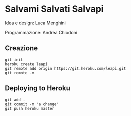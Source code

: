 # Salvami Salvati Salvapi 

Idea e design:
Luca Menghini

Programmazione:
Andrea Chiodoni

## Creazione 
```
git init
heroku create leapi
git remote add origin https://git.heroku.com/leapi.git
git remote -v
```

## Deploying to Heroku
```
git add .
git commit -m "a change"
git push heroku master
```

